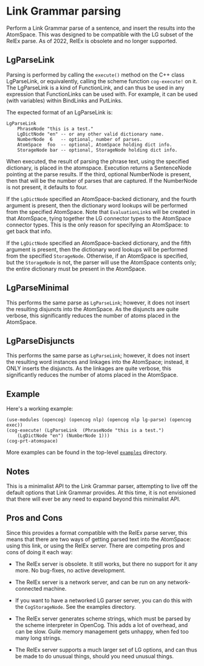 
Link Grammar parsing
====================

Perform a Link Grammar parse of a sentence, and insert the results into
the AtomSpace.  This was designed to be compatible with the LG subset of
the RelEx parse. As of 2022, RelEx is obsolete and no longer supported.

LgParseLink
-----------
Parsing is performed by calling the `execute()` method on the C++ class
LgParseLink, or equivalently, calling the scheme function `cog-execute!`
on it.  The LgParseLink is a kind of FunctionLink, and can thus be used
in any expression that FunctionLinks can be used with. For example, it
can be used (with variables) within BindLinks and PutLinks.

The expected format of an LgParseLink is:

    LgParseLink
        PhraseNode "this is a test."
        LgDictNode "en" -- or any other valid dictionary name.
        NumberNode  6   -- optional, number of parses.
        AtomSpace  foo  -- optional, AtomSpace holding dict info.
        StorageNode bar -- optional, StorageNode holding dict info.

When executed, the result of parsing the phrase text, using the
specified dictionary, is placed in the atomspace.  Execution
returns a SentenceNode pointing at the parse results.  If the third,
optional NumberNode is present, then that will be the number of
parses that are captured. If the NumberNode is not present, it
defaults to four.

If the `LgDictNode` specified an AtomSpace-backed dictionary, and
the fourth argument is present, then the dictionary word lookups
will be performed from the specified AtomSpace.  Note that
`EvaluationLink`s will be created in that AtomSpace, tying together
the LG connector types to the AtomSpace connector types. This is
the only reason for specifying an AtomSpace: to get back that info.

If the `LgDictNode` specified an AtomSpace-backed dictionary, and
the fifth argument is present, then the dictionary word lookups
will be performed from the specified `StorageNode`. Otherwise, if
an AtomSpace is specified, but the `StorageNode` is not, the parser
will use the AtomSpace contents only; the entire dictionary must
be present in the AtomSpace.

LgParseMinimal
--------------
This performs the same parse as `LgParseLink`; however, it does not
insert the resulting disjuncts into the AtomSpace. As the disjuncts
are quite verbose, this significantly reduces the number of atoms
placed in the AtomSpace.

LgParseDisjuncts
----------------
This performs the same parse as `LgParseLink`; however, it does not
insert the resulting word instances and linkages into the AtomSpace;
instead, it ONLY inserts the disjuncts.  As the linkages are quite
verbose, this significantly reduces the number of atoms placed in
the AtomSpace.

Example
-------
Here's a working example:
```
(use-modules (opencog) (opencog nlp) (opencog nlp lg-parse) (opencog exec))
(cog-execute! (LgParseLink  (PhraseNode "this is a test.")
    (LgDictNode "en") (NumberNode 1)))
(cog-prt-atomspace)
```

More examples can be found in the top-level
[`examples`](../../../examples) directory.

Notes
-----
This is a minimalist API to the Link Grammar parser, attempting to
live off the default options that Link Grammar provides.  At this time,
it is not envisioned that there will ever be any need to expand beyond
this minimalist API.

Pros and Cons
-------------
Since this provides a format compatible with the RelEx parse server,
this means that there are two ways of getting parsed text into the
AtomSpace: using this link, or using the RelEx server.  There are
competing pros and cons of doing it each way:

* The RelEx server is obsolete. It still works, but there no support
  for it any more. No bug-fixes, no active development.

* The RelEx server is a network server, and can be run on any
  network-connected machine.

* If you want to have a networked LG parser server, you can do this
  with the `CogStorageNode`. See the examples directory.

* The RelEx server generates scheme strings, which must be parsed by
  the scheme interpreter in OpenCog. This adds a lot of overhead, and
  can be slow. Guile memory management gets unhappy, when fed too many
  long strings.

* The RelEx server supports a much larger set of LG options, and can
  thus be made to do unusual things, should you need unusual things.
